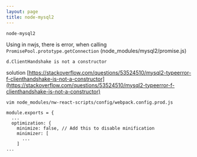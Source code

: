 ```yaml
---
layout: page
title: node-mysql2
---
```


```
node-mysql2
```

Using in nwjs, there is error, when calling `PromisePool.prototype.getConnection` (node_modules/mysql2/promise.js)

```
d.ClientHandshake is not a constructor
```

solution [https://stackoverflow.com/questions/53524510/mysql2-typeerror-f-clienthandshake-is-not-a-constructor](https://stackoverflow.com/questions/53524510/mysql2-typeerror-f-clienthandshake-is-not-a-constructor)

```
vim node_modules/nw-react-scripts/config/webpack.config.prod.js
```

```
module.exports = {
  ...
  optimization: {
    minimize: false, // Add this to disable minification
    minimizer: [
      ...
    ]
...
```